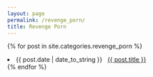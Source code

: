 ```yaml
---
layout: page
permalink: /revenge_porn/
title: Revenge Porn
---
```


 
{% for post in site.categories.revenge_porn %}
 <li><span>{{ post.date | date_to_string }}</span> &nbsp; <a href="{{ post.url }}">{{ post.title }}</a></li>
{% endfor %}